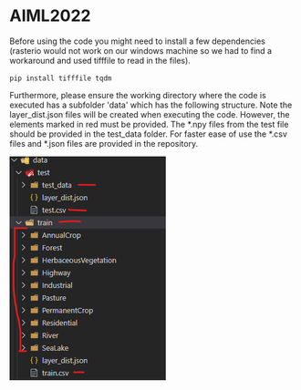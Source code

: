 # AIML2022

Before using the code you might need to install a few dependencies (rasterio would not work on our windows machine so we had to find a workaround and used tifffile to read in the files).

```
pip install tifffile tqdm
```

Furthermore, please ensure the working directory where the code is executed has a subfolder 'data' which has the following structure. Note the layer_dist.json files will be created when executing the code. However, the elements marked in red must be provided. The *.npy files from the test file should be provided in the test_data folder.
For faster ease of use the *.csv files and *.json files are provided in the repository.

![data dir structure](./images/data_structure.jpg.png)
